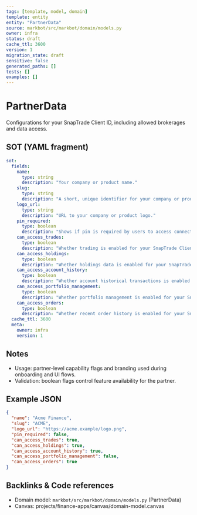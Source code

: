 ```yaml
---
tags: [template, model, domain]
template: entity
entity: "PartnerData"
source: markbot/src/markbot/domain/models.py
owner: infra
status: draft
cache_ttl: 3600
version: 1
migration_state: draft
sensitive: false
generated_paths: []
tests: []
examples: []
---
```


# PartnerData

Configurations for your SnapTrade Client ID, including allowed brokerages and data access.

## SOT (YAML fragment)
```yaml
sot:
  fields:
    name:
      type: string
      description: "Your company or product name."
    slug:
      type: string
      description: "A short, unique identifier for your company or product."
    logo_url:
      type: string
      description: "URL to your company or product logo."
    pin_required:
      type: boolean
      description: "Shows if pin is required by users to access connection page."
    can_access_trades:
      type: boolean
      description: "Whether trading is enabled for your SnapTrade Client ID."
    can_access_holdings:
      type: boolean
      description: "Whether holdings data is enabled for your SnapTrade Client ID."
    can_access_account_history:
      type: boolean
      description: "Whether account historical transactions is enabled for your SnapTrade Client ID."
    can_access_portfolio_management:
      type: boolean
      description: "Whether portfolio management is enabled for your SnapTrade Client ID."
    can_access_orders:
      type: boolean
      description: "Whether recent order history is enabled for your SnapTrade Client ID."
  cache_ttl: 3600
  meta:
    owner: infra
    version: 1
```

## Notes
- Usage: partner-level capability flags and branding used during onboarding and UI flows.
- Validation: boolean flags control feature availability for the partner.

## Example JSON
```json
{
  "name": "Acme Finance",
  "slug": "ACME",
  "logo_url": "https://acme.example/logo.png",
  "pin_required": false,
  "can_access_trades": true,
  "can_access_holdings": true,
  "can_access_account_history": true,
  "can_access_portfolio_management": false,
  "can_access_orders": true
}
```

## Backlinks & Code references
- Domain model: `markbot/src/markbot/domain/models.py` (PartnerData)
- Canvas: projects/finance-apps/canvas/domain-model.canvas
